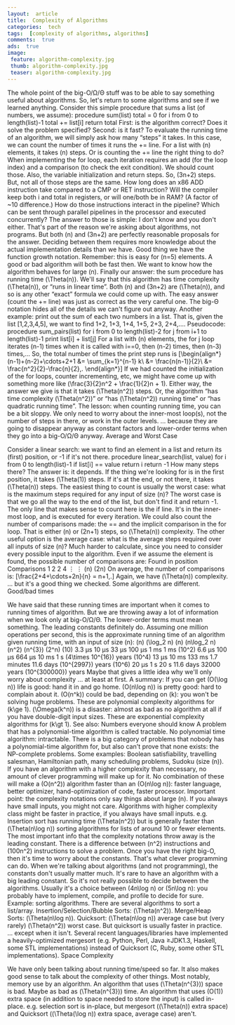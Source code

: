 ```yaml
---
layout:  article
title:  Complexity of Algorithms
categories:  tech
tags:  [complexity of algorithms, algorithms]
comments:  true
ads:  true
image:
 feature: algorithm-complexity.jpg
 thumb: algorithm-complexity.jpg
 teaser: algorithm-complexity.jpg
---
```


The whole point of the big-O/Ω/Θ stuff was to be able to say something useful about algorithms.
So, let's return to some algorithms and see if we learned anything.
Consider this simple procedure that sums a list (of numbers, we assume):
procedure sum(list)
    total = 0
    for i from 0 to length(list)-1
        total += list[i]
    return total
First: is the algorithm correct? Does it solve the problem specified?
Second: is it fast?
To evaluate the running time of an algorithm, we will simply ask how many “steps” it takes.
In this case, we can count the number of times it runs the += line.
For a list with \(n\) elements, it takes \(n\) steps.
Or is counting the += line the right thing to do?
When implementing the for loop, each iteration requires an add (for the loop index) and a comparison (to check the exit condition). We should count those.
Also, the variable initialization and return steps.
So, \(3n+2\) steps.
But, not all of those steps are the same.
How long does an x86 ADD instruction take compared to a CMP or RET instruction?
Will the compiler keep both i and total in registers, or will one/both be in RAM? (A factor of ~10 difference.)
How do those instructions interact in the pipeline? Which can be sent through parallel pipelines in the processor and executed concurrently?
The answer to those is simple: I don't know and you don't either.
That's part of the reason we're asking about algorithms, not programs.
But both \(n\) and \(3n+2\) are perfectly reasonable proposals for the answer.
Deciding between them requires more knowledge about the actual implementation details than we have.
Good thing we have the function growth notation.
Remember: this is easy for \(n=5\) elements. A good or bad algorithm will both be fast then.
We want to know how the algorithm behaves for large \(n\).
Finally our answer: the sum procedure has running time \(\Theta(n)\).
We'll say that this algorithm has time complexity \(\Theta(n)\), or “runs in linear time”.
Both \(n\) and \(3n+2\) are \(\Theta(n)\), and so is any other “exact” formula we could come up with.
The easy answer (count the += line) was just as correct as the very careful one.
The big-Θ notation hides all of the details we can't figure out anyway.
Another example: print out the sum of each two numbers in a list.
That is, given the list [1,2,3,4,5], we want to find 1+2, 1+3, 1+4, 1+5, 2+3, 2+4,….
Pseudocode:
procedure sum_pairs(list)
    for i from 0 to length(list)-2
        for j from i+1 to length(list)-1
            print list[i] + list[j]
For a list with \(n\) elements, the for j loop iterates \(n-1\) times when it is called with i==0, then \(n-2\) times, then \(n-3\) times,…
So, the total number of times the print step runs is \[\begin{align*} (n-1)+(n-2)+\cdots+2+1 &= \sum_{k=1}^{n-1} k\\ &= \frac{n(n-1)}{2}\\ &= \frac{n^2}{2}-\frac{n}{2}\,. \end{align*}\]
If we had counted the initialization of the for loops, counter incrementing, etc, we might have come up with something more like \(\frac{3}{2}n^2 + \frac{1}{2}n + 1\).
Either way, the answer we give is that it takes \(\Theta(n^2)\) steps.
Or, the algorithm “has time complexity \(\Theta(n^2)\)” or “has \(\Theta(n^2)\) running time” or “has quadratic running time”.
The lesson: when counting running time, you can be a bit sloppy.
We only need to worry about the inner-most loop(s), not the number of steps in there, or work in the outer levels.
… because they are going to disappear anyway as constant factors and lower-order terms when they go into a big-O/Ω/Θ anyway.
Average and Worst Case

Consider a linear search: we want to find an element in a list and return its (first) position, or -1 if it's not there.
procedure linear_search(list, value)
    for i from 0 to length(list)-1
        if list[i] == value
            return i
    return -1
How many steps there?
The answer is: it depends.
If the thing we're looking for is in the first position, it takes \(\Theta(1)\) steps.
If it's at the end, or not there, it takes \(\Theta(n)\) steps.
The easiest thing to count is usually the worst case: what is the maximum steps required for any input of size \(n\)?
The worst case is that we go all the way to the end of the list, but don't find it and return -1.
The only line that makes sense to count here is the if line. It's in the inner-most loop, and is executed for every iteration.
We could also count the number of comparisons made: the == and the implicit comparison in the for loop.
That is either \(n\) or \(2n+1\) steps, so \(\Theta(n)\) complexity.
The other useful option is the average case: what is the average steps required over all inputs of size \(n\)?
Much harder to calculate, since you need to consider every possible input to the algorithm.
Even if we assume the element is found, the possible number of comparisons are:
Found in position	Comparisons
1	2
2	4
⋮	⋮
\(n\)	\(2n\)
On average, the number of comparisons is: \[\frac{2+4+\cdots+2n}{n} = n+1\,.\]
Again, we have \(\Theta(n)\) complexity.
… but it's a good thing we checked. Some algorithms are different.
Good/bad times

We have said that these running times are important when it comes to running times of algorithm.
But we are throwing away a lot of information when we look only at big-O/Ω/Θ.
The lower-order terms must mean something.
The leading constants definitely do.
Assuming one million operations per second, this is the approximate running time of an algorithm given running time, with an input of size \(n\):
\(n\)	\(\log_2 n\)	\(n\)	\(n\log_2 n\)	\(n^2\)	\(n^{3}\)	\(2^n\)
\(10\)	3.3 μs	10 μs	33 μs	100 μs	1 ms	1 ms
\(10^2\)	6.6 μs	100 μs	664 μs	10 ms	1 s	\(4\times 10^{16}\) years
\(10^4\)	13 μs	10 ms	133 ms	1.7 minutes	11.6 days	\(10^{2997}\) years
\(10^6\)	20 μs	1 s	20 s	11.6 days	32000 years	\(10^{300000}\) years
Maybe that gives a little idea why we'll only worry about complexity
… at least at first.
A summary:
If you can get \(O(\log n)\) life is good: hand it in and go home.
\(O(n\log n)\) is pretty good: hard to complain about it.
\(O(n^k)\) could be bad, depending on \(k\): you won't be solving huge problems. These are polynomial complexity algorithms for \(k\ge 1\).
\(\Omega(k^n)\) is a disaster: almost as bad as no algorithm at all if you have double-digit input sizes. These are exponential complexity algorithms for \(k\gt 1\).
See also: Numbers everyone should know
A problem that has a polynomial-time algorithm is called tractable.
No polynomial time algorithm: intractable.
There is a big category of problems that nobody has a polynomial-time algorithm for, but also can't prove that none exists: the NP-complete problems.
Some examples: Boolean satisfiability, travelling salesman, Hamiltonian path, many scheduling problems, Sudoku (size \(n\)).
If you have an algorithm with a higher complexity than necessary, no amount of clever programming will make up for it.
No combination of these will make a \(O(n^2)\) algorithm faster than an \(O(n\log n)\): faster language, better optimizer, hand-optimization of code, faster processor.
Important point: the complexity notations only say things about large \(n\).
If you always have small inputs, you might not care.
Algorithms with higher complexity class might be faster in practice, if you always have small inputs.
e.g. Insertion sort has running time \(\Theta(n^2)\) but is generally faster than \(\Theta(n\log n)\) sorting algorithms for lists of around 10 or fewer elements.
The most important info that the complexity notations throw away is the leading constant.
There is a difference between \(n^2\) instructions and \(100n^2\) instructions to solve a problem.
Once you have the right big-O, then it's time to worry about the constants.
That's what clever programming can do.
When we're talking about algorithms (and not programming), the constants don't usually matter much.
It's rare to have an algorithm with a big leading constant.
So it's not really possible to decide between the algorithms.
Usually it's a choice between \(4n\log n\) or \(5n\log n\): you probably have to implement, compile, and profile to decide for sure.
Example: sorting algorithms. There are several algorithms to sort a list/array.
Insertion/Selection/Bubble Sorts: \(\Theta(n^2)\).
Merge/Heap Sorts: \(\Theta(n\log n)\).
Quicksort: \(\Theta(n\log n)\) average case but (very rarely) \(\Theta(n^2)\) worst case.
But quicksort is usually faster in practice.
… except when it isn't.
Several recent languages/libraries have implemented a heavily-optimized mergesort (e.g. Python, Perl, Java ≥JDK1.3, Haskell, some STL implementations) instead of Quicksort (C, Ruby, some other STL implementations).
Space Complexity

We have only been talking about running time/speed so far.
It also makes good sense to talk about the complexity of other things.
Most notably, memory use by an algorithm.
An algorithm that uses \(\Theta(n^{3})\) space is bad. Maybe as bad as \(\Theta(n^{3})\) time.
An algorithm that uses \(O(1)\) extra space (in addition to space needed to store the input) is called in-place.
e.g. selection sort is in-place, but mergesort (\(\Theta(n)\) extra space) and Quicksort (\(\Theta(\log n)\) extra space, average case) aren't.
